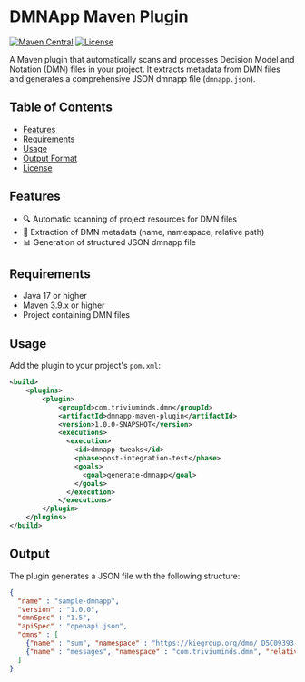 # DMNApp Maven Plugin

[![Maven Central](https://img.shields.io/maven-central/v/com.dmnapp/dmnapp-maven-plugin.svg)](https://search.maven.org/artifact/com.dmnapp/dmnapp-maven-plugin)
[![License](https://img.shields.io/badge/license-Apache%202.0-blue.svg)](LICENSE)

A Maven plugin that automatically scans and processes Decision Model and Notation (DMN) files in your project. It extracts metadata from DMN files and generates a comprehensive JSON dmnapp file (`dmnapp.json`).

## Table of Contents

- [Features](#features)
- [Requirements](#requirements)
- [Usage](#usage)
- [Output Format](#output-format)
- [License](#license)

## Features

- 🔍 Automatic scanning of project resources for DMN files
- 📝 Extraction of DMN metadata (name, namespace, relative path)
- 📊 Generation of structured JSON dmnapp file


## Requirements

- Java 17 or higher
- Maven 3.9.x or higher
- Project containing DMN files

## Usage

Add the plugin to your project's `pom.xml`:

```xml
<build>
    <plugins>
        <plugin>
            <groupId>com.triviuminds.dmn</groupId>
            <artifactId>dmnapp-maven-plugin</artifactId>
            <version>1.0.0-SNAPSHOT</version>
            <executions>
              <execution>
                <id>dmnapp-tweaks</id>
                <phase>post-integration-test</phase>
                <goals>
                  <goal>generate-dmnapp</goal>
                </goals>
              </execution>
            </executions>
        </plugin>
    </plugins>
</build>
```

## Output

The plugin generates a JSON file with the following structure:

```json
{
  "name" : "sample-dmnapp",
  "version" : "1.0.0",
  "dmnSpec" : "1.5",
  "apiSpec" : "openapi.json",
  "dmns" : [ 
    {"name" : "sum", "namespace" : "https://kiegroup.org/dmn/_D5C09393-48EC-41FB-AA30-ED6C0D2F5987", "relativePath" : "/"},
    {"name" : "messages", "namespace" : "com.triviuminds.dmn", "relativePath" : "/com/triviuminds/dmn"}
  ]
}
```

